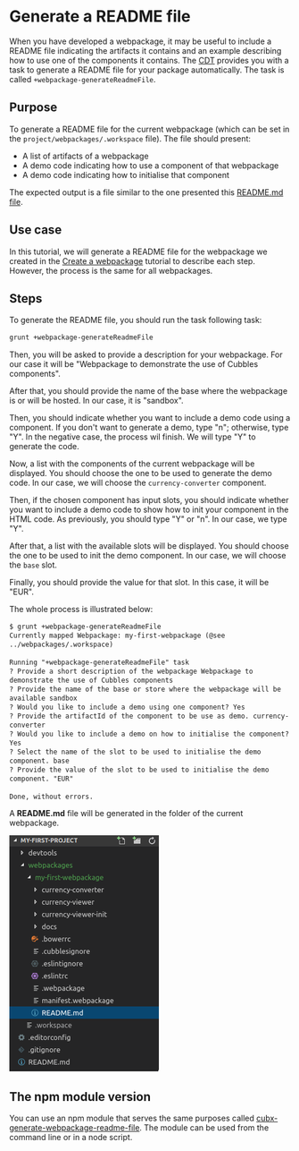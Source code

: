 # Generate a README file

When you have developed a webpackage, it may be useful to include a README file indicating the artifacts it contains and an example describing how to use one of the components it contains. The [CDT](../README.md) provides you with a task to generate a README file for your package automatically. The task is called `+webpackage-generateReadmeFile`.

## Purpose

To generate a README file for the current webpackage (which can be set in the `project/webpackages/.workspace` file). The file should present:

* A list of artifacts of a webpackage
* A demo code indicating how to use a component of that webpackage
* A demo code indicating how to initialise that component

The expected output is a file similar to the one presented this [README.md file](https://github.com/iCubbles/my-first-project/blob/master/webpackages/my-first-webpackage/README.md).

## Use case

In this tutorial, we will generate a README file for the webpackage we created in the [Create a webpackage](../../first-steps/create-a-webpackage.md) tutorial to describe each step. However, the process is the same for all webpackages.

## Steps

To generate the README file, you should run the task following task:

```bash
grunt +webpackage-generateReadmeFile
```

Then, you will be asked to provide a description for your webpackage. For our case it will be "Webpackage to demonstrate the use of Cubbles components".

After that, you should provide the name of the base where the webpackage is or will be hosted. In our case, it is "sandbox".

Then, you should indicate whether you want to include a demo code using a component. If you don't want to generate a demo, type "n"; otherwise, type "Y". In the negative case, the process wil finish. We will type "Y" to generate the code.

Now, a list with the components of the current webpackage will be displayed. You should choose the one to be used to generate the demo code. In our case, we will choose the `currency-converter` component.

Then, if the chosen component has input slots, you should indicate whether you want to include a demo code to show how to init your component in the HTML code. As previously, you should type "Y" or "n". In our case, we type "Y".

After that, a list with the available slots will be displayed. You should choose the one to be used to init the demo component. In our case, we will choose the `base` slot.

Finally, you should provide the value for that slot. In this case, it will be "EUR".

The whole process is illustrated below:

```
$ grunt +webpackage-generateReadmeFile
Currently mapped Webpackage: my-first-webpackage (@see ../webpackages/.workspace)

Running "+webpackage-generateReadmeFile" task
? Provide a short description of the webpackage Webpackage to demonstrate the use of Cubbles components
? Provide the name of the base or store where the webpackage will be available sandbox
? Would you like to include a demo using one component? Yes
? Provide the artifactId of the component to be use as demo. currency-converter
? Would you like to include a demo on how to initialise the component? Yes
? Select the name of the slot to be used to initialise the demo component. base
? Provide the value of the slot to be used to initialise the demo component. "EUR"

Done, without errors.
```

A **README.md** file will be generated in the folder of the current webpackage.

![Webpackage folder containing the generated README file](../../assets/images/readme_file.png)

## The npm module version

You can use an npm module that serves the same purposes called [cubx-generate-webpackage-readme-file](https://www.npmjs.com/package/cubx-generate-webpackage-readme-file). The module can be used from the command line or in a node script.